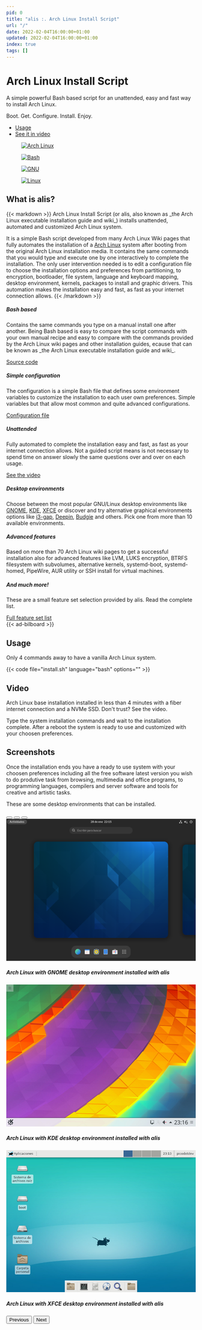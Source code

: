 ```yaml
---
pid: 0
title: "alis :. Arch Linux Install Script"
url: "/"
date: 2022-02-04T16:00:00+01:00
updated: 2022-02-04T16:00:00+01:00
index: true
tags: []
---
```


<div class="container">
  <div class="row">
    <div class="col-12">
      <div class="p-5">
        <div class="py-5 text-center">
          <h1>Arch Linux Install Script</h1>
          <p class="fs-3 text-muted">A simple powerful Bash based script for an unattended, easy and fast way to install Arch Linux.</p>
          <p class="fs-3 text-muted">Boot. Get. Configure. Install. Enjoy.</p>
          <ul class="list-unstyled list-inline">
            <li class="list-inline-item"><a href="#usage">Usage</a></li>
            <li class="list-inline-item"><a href="#video">See it in video</a></li>
          </ul>
        </div>
      </div>
    </div>
  </div>
</div>

<div class="container mt-4">
  <div class="row justify-content-center">
    <div class="col-auto">
      <figure class="text-center">
        <a href="https://www.archlinux.org/"><img src="images/logotypes/archlinux-logo-dark.svg" width="400" alt="Arch Linux"></a>
      </figure>
    </div>
    <div class="col-auto">
      <figure class="text-center">
        <a href="https://www.gnu.org/software/bash/"><img src="images/logotypes/bash.svg" width="300" alt="Bash"></a>
      </figure>
    </div>
  </div>
  <div class="row justify-content-center">
    <div class="col-auto">
      <figure class="text-center">
        <a href="https://www.gnu.org/"><img src="images/logotypes/gnu.svg" width="150" alt="GNU"></a>
      </figure>
    </div>
    <div class="col-auto">
      <figure class="text-center">
        <a href="https://www.kernel.org/"><img src="images/logotypes/linux.svg" width="150" alt="Linux"></a>
      </figure>
    </div>
  </div>
</div>

<section id="what-is" class="mt-4">
  <div class="container">
    <div class="row">
      <div class="col-12">
        <h2 class="fs-3 fw-bold">What is alis?</h2>
{{< markdown >}}
Arch Linux Install Script (or alis, also known as _the Arch Linux executable installation guide and wiki_) installs unattended, automated and customized Arch Linux system.

It is a simple Bash script developed from many Arch Linux Wiki pages that fully automates the installation of a [Arch Linux](https://archlinux.org/) system after booting from the original Arch Linux installation media. It contains the same commands that you would type and execute one by one interactively to complete the installation. The only user intervention needed is to edit a configuration file to choose the installation options and preferences from partitioning, to encryption, bootloader, file system, language and keyboard mapping, desktop environment, kernels, packages to install and graphic drivers. This automation makes the installation easy and fast, as fast as your internet connection allows.
{{< /markdown >}}
      </div>
    </div>
  </div>
</section>

<section id="higlights" class="mt-4">
  <div class="container">
    <div class="row justify-content-around">
      <div class="col-lg-4 col-xs-12">
        <div class="card">
          <div class="card-body">
            <h5 class="card-title fw-bold">Bash based</h5>
            <p class="card-text">Contains the same commands you type on a manual install one after another. Being Bash based is easy to compare the script commands with your own manual recipe and easy to compare with the commands provided by the Arch Linux wiki pages and other installation guides, ecause that can be known as _the Arch Linux executable installation guide and wiki_.</p>
            <a href="https://github.com/picodotdev/alis" class="card-link">Source code</a>
          </div>
        </div>
      </div>
      <div class="col-lg-4 col-xs-12">
        <div class="card">
          <div class="card-body">
            <h5 class="card-title fw-bold">Simple configuration</h5>
            <p class="card-text">The configuration is a simple Bash file that defines some environment variables to customize the installation to each user own preferences. Simple variables but that allow most common and quite advanced configurations.</p>
            <a href="https://github.com/picodotdev/alis/blob/main/alis.conf" class="card-link">Configuration file</a>
          </div>
        </div>
      </div>
      <div class="col-lg-4 col-xs-12">
        <div class="card">
          <div class="card-body">
            <h5 class="card-title fw-bold">Unattended</h5>
            <p class="card-text">Fully automated to complete the installation easy and fast, as fast as your internet connection allows. Not a guided script means is not necessary to spend time on answer slowly the same questions over and over on each usage.</p>
            <a href="#video" class="card-link">See the video</a>
          </div>
        </div>
      </div>
    </div>
    <div class="row justify-content-around mt-4">
      <div class="col-lg-4 col-xs-12">
        <div class="card">
          <div class="card-body">
            <h5 class="card-title fw-bold">Desktop environments</h5>
            <p class="card-text">Choose between the most popular GNU/Linux desktop environments like <a href="https://www.gnome.org/">GNOME</a>, <a href="https://kde.org/">KDE</a>, <a href="https://xfce.org/">XFCE</a> or discover and try alternative graphical environments options like <a href="https://github.com/Airblader/i3">i3-gap</a>, <a href="https://www.deepin.org/en/dde/">Deepin</a>, <a href="https://github.com/BuddiesOfBudgie/budgie-desktop">Budgie</a> and others. Pick one from more than 10 available environments.</p>
          </div>
        </div>
      </div>
      <div class="col-lg-4 col-xs-12">
        <div class="card">
          <div class="card-body">
            <h5 class="card-title fw-bold">Advanced features</h5>
            <p class="card-text">Based on more than 70 Arch Linux wiki pages to get a successful installation also for advanced features like LVM, LUKS encryption, BTRFS filesystem with subvolumes, alternative kernels, systemd-boot, systemd-homed, PipeWire, AUR utility or SSH install for virtual machines.</p>
          </div>
        </div>
      </div>
      <div class="col-lg-4 col-xs-12">
        <div class="card">
          <div class="card-body">
            <h5 class="card-title fw-bold">And much more!</h5>
            <p class="card-text">These are a small feature set selection provided by alis. Read the complete list.</p>
            <a href="https://github.com/picodotdev/alis#features" class="card-link">Full feature set list</a>
          </div>
        </div>
      </div>
    </div>
  </div>
</section>

<section class="mt-4">
  <div class="container">
    <div class="row">
      <div class="col-12">
        {{< ad-bilboard >}}
      </div>
    </div>
  </div>
</section>

<section id="usage" class="mt-4">
  <div class="container">
    <div class="row">
      <div class="col-12">
        <h2 class="fs-3 fw-bold">Usage</h2>
        <p>Only 4 commands away to have a vanilla Arch Linux system.</p>
        {{< code file="install.sh" language="bash" options="" >}}
      </div>
    </div>
  </div>
</section>

<section id="video" class="mt-4">
  <div class="container">
    <div class="row">
      <div class="col-12">
        <h2 class="fs-3 fw-bold">Video</h2>
        <p>Arch Linux base installation installed in less than 4 minutes with a fiber internet connection and a NVMe SSD. Don't trust? See the video.</p>
        <p>Type the system installation commands and wait to the installation complete. After a reboot the system is ready to use and customized with your choosen preferences.</p>
        <script type="text/javascript" src="https://asciinema.org/a/444025.js" data-size="medium" data-cols="160" data-rows="40" id="asciicast-444025" async></script>
      </div>
    </div>
  </div>
</section>

<section id="screenshots" class="mt-4">
  <div class="container">
    <div class="row">
      <div class="col-12">
        <h2 class="fs-3 fw-bold">Screenshots</h2>
        <p>Once the installation ends you have a ready to use system with your choosen preferences including all the free software latest version you wish to do produtive task from browsing, multimedia and office programs, to programming languages, compilers and server software and tools for creative and artistic tasks.</p>
        <p>These are some desktop environments that can be installed.</p>
        <div class="p-5">
          <div id="desktopEnvironmentsCarousel" class="carousel slide" data-bs-ride="carousel">
            <div class="carousel-indicators">
              <button type="button" data-bs-target="#desktopEnvironmentsCarousel" data-bs-slide-to="0" class="active" aria-current="true" aria-label="GNOME"></button>
              <button type="button" data-bs-target="#desktopEnvironmentsCarousel" data-bs-slide-to="1" aria-label="KDE"></button>
              <button type="button" data-bs-target="#desktopEnvironmentsCarousel" data-bs-slide-to="2" aria-label="XFCE"></button>
            </div>
            <div class="carousel-inner">
              <div class="carousel-item active" data-bs-interval="10000">
                <img src="images/archlinux-gnome.jpg" class="d-block w-100" alt="Arch Linux with GNOME desktop environment installed with alis">
                <div class="carousel-caption d-none d-md-block bg-dark bg-opacity-50">
                  <h5>Arch Linux with GNOME desktop environment installed with alis</h5>
                </div>
              </div>
              <div class="carousel-item" data-bs-interval="10000">
                <img src="images/archlinux-kde.jpg" class="d-block w-100" alt="Arch Linux with KDE desktop environment installed with alis">
                <div class="carousel-caption d-none d-md-block bg-dark bg-opacity-50">
                  <h5>Arch Linux with KDE desktop environment installed with alis</h5>
                </div>
              </div>
              <div class="carousel-item" data-bs-interval="10000">
                <img src="images/archlinux-xfce.jpg" class="d-block w-100" alt="Arch Linux with XFCE desktop environment installed with alis">
                <div class="carousel-caption d-none d-md-block bg-dark bg-opacity-50">
                  <h5>Arch Linux with XFCE desktop environment installed with alis</h5>
                </div>
              </div>
            </div>
            <button class="carousel-control-prev" type="button" data-bs-target="#desktopEnvironmentsCarousel" data-bs-slide="prev">
              <span class="carousel-control-prev-icon" aria-hidden="true"></span>
              <span class="visually-hidden">Previous</span>
            </button>
            <button class="carousel-control-next" type="button" data-bs-target="#desktopEnvironmentsCarousel" data-bs-slide="next">
              <span class="carousel-control-next-icon" aria-hidden="true"></span>
              <span class="visually-hidden">Next</span>
            </button>
          </div>
        </div>
      </div>
    </div>
  </div>
</section>
